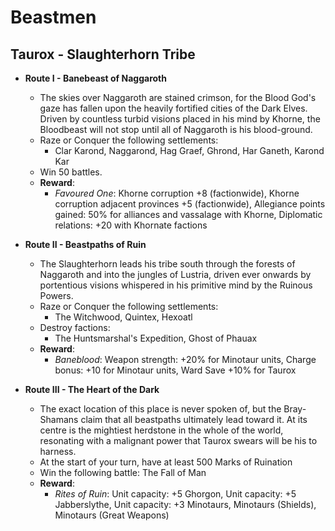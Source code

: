 # Beastmen

## Taurox - Slaughterhorn Tribe

* **Route I - Banebeast of Naggaroth**
  * The skies over Naggaroth are stained crimson, for the Blood God's gaze has fallen upon the heavily fortified cities 
  of the Dark Elves. Driven by countless turbid visions placed in his mind by Khorne, the Bloodbeast will not stop until 
  all of Naggaroth is his blood-ground.
  * Raze or Conquer the following settlements:
    * Clar Karond, Naggarond, Hag Graef, Ghrond, Har Ganeth, Karond Kar
  * Win 50 battles.
  * **Reward**:
    * _Favoured One_: Khorne corruption +8 (factionwide), Khorne corruption adjacent provinces +5 (factionwide), 
    Allegiance points gained: 50% for alliances and vassalage with Khorne, Diplomatic relations: +20 with Khornate 
    factions

* **Route II - Beastpaths of Ruin**
  * The Slaughterhorn leads his tribe south through the forests of Naggaroth and into the jungles of Lustria, driven 
  ever onwards by portentious visions whispered in his primitive mind by the Ruinous Powers.
  * Raze or Conquer the following settlements:
    * The Witchwood, Quintex, Hexoatl
  * Destroy factions:
    * The Huntsmarshal's Expedition, Ghost of Phauax
  * **Reward**:
    * _Baneblood_: Weapon strength: +20% for Minotaur units, Charge bonus: +10 for Minotaur units, Ward Save +10% for 
    Taurox

* **Route III - The Heart of the Dark**
  * The exact location of this place is never spoken of, but the Bray-Shamans claim that all beastpaths ultimately lead 
  toward it. At its centre is the mightiest herdstone in the whole of the world, resonating with a malignant power that 
  Taurox swears will be his to harness.
  * At the start of your turn, have at least 500 Marks of Ruination
  * Win the following battle: The Fall of Man
  * **Reward**:
    * _Rites of Ruin_: Unit capacity: +5 Ghorgon, Unit capacity: +5 Jabberslythe, Unit capacity: +3 Minotaurs, Minotaurs 
    (Shields), Minotaurs (Great Weapons)
